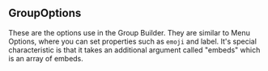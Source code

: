 ## GroupOptions

These are the options use in the Group Builder.
They are similar to Menu Options, where you can set properties such as `emoji` and label. It's special characteristic is that it takes an additional argument called "embeds" which is an array of embeds.
